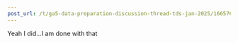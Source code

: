 ```yaml
---
post_url: /t/ga5-data-preparation-discussion-thread-tds-jan-2025/166576/81
---
```

Yeah I did…I am done with that